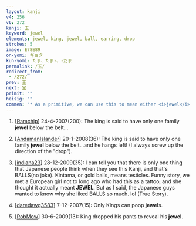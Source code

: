 ```yaml
---
layout: kanji
v4: 256
v6: 272
kanji: 玉
keyword: jewel
elements: jewel, king, jewel, ball, earring, drop
strokes: 5
image: E78E89
on-yomi: ギョク
kun-yomi: たま、たま-、-だま
permalink: /玉/
redirect_from:
 - /272/
prev: 王
next: 宝
primit: ""
heisig: ""
commen: "* As a primitive, we can use this to mean either <i>jewel</i> or <i>ball</i>. When it appears anywhere other than on the left side of a kanji, it takes the same shape as here. On the left, it will be lacking the final stroke, making it the same as the character in the previous frame."
---
```


1) [<a href="http://kanji.koohii.com/profile/Ramchip">Ramchip</a>] 24-4-2007(200): The king is said to have only one family<strong> jewel</strong> below the belt...

2) [<a href="http://kanji.koohii.com/profile/AndamanIslander">AndamanIslander</a>] 20-1-2008(36): The king is said to have only one family<strong> jewel</strong> below the belt...and he hangs left! (I always screw up the direction of the &quot;drop&quot;).

3) [<a href="http://kanji.koohii.com/profile/indiana23">indiana23</a>] 28-12-2009(35): I can tell you that there is only one thing that Japanese people think when they see this Kanji, and that&#039;s BALLS(no joke). Kintama, or gold balls, means testicles. Funny story, we met a European girl not to long ago who had this as a tattoo, and she thought it actually meant<strong> JEWEL</strong>. But as I said, the Japanese guys wanted to know why she liked BALLS so much. lol (True Story).

4) [<a href="http://kanji.koohii.com/profile/daredawg3583">daredawg3583</a>] 7-12-2007(15): Only Kings can poop<strong> jewel</strong>s.

5) [<a href="http://kanji.koohii.com/profile/RobMow">RobMow</a>] 30-6-2009(13): King dropped his pants to reveal his<strong> jewel</strong>.

